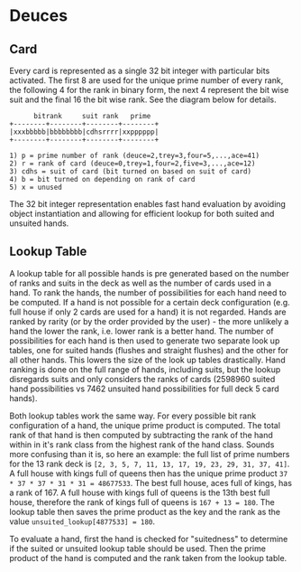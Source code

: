 # Deuces

## Card

Every card is represented as a single 32 bit integer with particular bits activated. The first 8 are used for the unique prime number of every rank, the following 4 for the rank in binary form, the next 4 represent the bit wise suit and the final 16 the bit wise rank. See the diagram below for details.

          bitrank     suit rank   prime
    +--------+--------+--------+--------+
    |xxxbbbbb|bbbbbbbb|cdhsrrrr|xxpppppp|
    +--------+--------+--------+--------+

    1) p = prime number of rank (deuce=2,trey=3,four=5,...,ace=41)
    2) r = rank of card (deuce=0,trey=1,four=2,five=3,...,ace=12)
    3) cdhs = suit of card (bit turned on based on suit of card)
    4) b = bit turned on depending on rank of card
    5) x = unused

The 32 bit integer representation enables fast hand evaluation by avoiding object instantiation and allowing for efficient lookup for both suited and unsuited hands.

## Lookup Table

A lookup table for all possible hands is pre generated based on the number of ranks and suits in the deck as well as the number of cards used in a hand. To rank the hands, the number of possibilities for each hand need to be computed. If a hand is not possible for a certain deck configuration (e.g. full house if only 2 cards are used for a hand) it is not regarded. Hands are ranked by rarity (or by the order provided by the user) - the more unlikely a hand the lower the rank, i.e. lower rank is a better hand. The number of possibilities for each hand is then used to generate two separate look up tables, one for suited hands (flushes and straight flushes) and the other for all other hands. This lowers the size of the look up tables drastically. Hand ranking is done on the full range of hands, including suits, but the lookup disregards suits and only considers the ranks of cards (2598960 suited hand possibilities vs 7462 unsuited hand possibilities for full deck 5 card hands).

Both lookup tables work the same way. For every possible bit rank configuration of a hand, the unique prime product is computed. The total rank of that hand is then computed by subtracting the rank of the hand within in it's rank class from the highest rank of the hand class. Sounds more confusing than it is, so here an example: the full list of prime numbers for the 13 rank deck is `[2, 3, 5, 7, 11, 13, 17, 19, 23, 29, 31, 37, 41]`. A full house with kings full of queens then has the unique prime product `37 * 37 * 37 * 31 * 31 = 48677533`. The best full house, aces full of kings, has a rank of 167. A full house with kings full of queens is the 13th best full house, therefore the rank of kings full of queens is `167 + 13 = 180`. The lookup table then saves the prime product as the key and the rank as the value `unsuited_lookup[4877533] = 180`.

To evaluate a hand, first the hand is checked for "suitedness" to determine if the suited or unsuited lookup table should be used. Then the prime product of the hand is computed and the rank taken from the lookup table.
